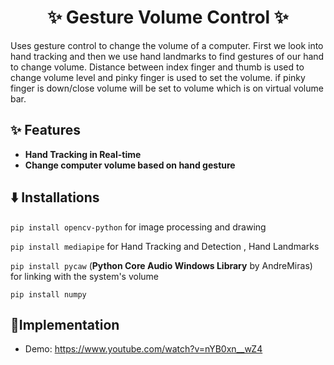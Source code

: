 <h1 align="center">
    ✨ Gesture Volume Control ✨
</h1>

Uses gesture control to change the volume of a computer. First we look into hand tracking and then we use hand landmarks to find gestures of our hand to change volume. Distance between index finger and thumb is used to change volume level and pinky finger is used to set the volume. if pinky finger is down/close volume will be set to volume which is on virtual volume bar.

## ✨ Features

- **Hand Tracking in Real-time**
- **Change computer volume based on hand gesture**

## ⬇️ Installations

```pip install opencv-python``` 
   for image processing and drawing
  
```pip install mediapipe```
   for Hand Tracking and Detection , Hand Landmarks 

```pip install pycaw``` 
   (**Python Core Audio Windows Library** by AndreMiras) for linking with the system's volume
  
```pip install numpy```
  
## :camera_flash:Implementation
  
- Demo: https://www.youtube.com/watch?v=nYB0xn__wZ4
  

